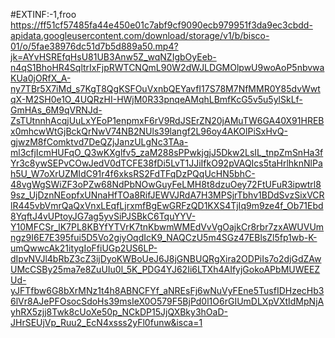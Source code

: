 #EXTINF:-1,froo
https://ff51cf57485fa44e450e01c7abf9cf9090ecb979951f3da9ec3cbdd-apidata.googleusercontent.com/download/storage/v1/b/bisco-01/o/5fae38976dc51d7b5d889a50.mp4?jk=AYvHSREfqHsU81UB3Anw5Z_wqNZIgbOyEeb-n4qS1BhoHR4SqltrIxFjpRWTCNQmL90W2dWJLDGMOlpwU9woAoP5nbvwaKUa0jORfX_A-ny7TBr5X7iMd_s7KgT8QgKSFOuVxnbQEYavfI17S78M7NfMMR0Y85dvWwtqX-M2SH0e1O_4UQRzHI-HWjM0R33pnqeAMqhLBmfKcG5v5u5ylSkLf-GmHAs_6M9qVRNJd-ZsTUtnnhAcqjUuLxYEoP1enpmxF6rV9RdJSErZN20jAMuTW6GA40X91HREBx0mhcwWtGjBckQrNwV74NB2NUls39langf2L96oy4AKOlPiSxHvQ-gjwzM8fComktvd7DeQZjJanzULgNc3TAa-ml3cfjIcmHUFqO_Q3wKXglfv5_zaM288sPPwkjgjJ5Dkw2LsIL_tnpZmSnHa3fYr3c8ywSEPvCOwJedV0dTCFE38fDi5LvT1JJiIfkO92pVAQIcs5taHrlhknNlPah5U_W7oXrUZMIdC91r4f6xksRS2FdTFqDzPQqUcHN5bhC-48vgWgSWiZF3oPZw68NdPbNOwGuyFeLMH8t8dzuOey72FtUFuR3ipwtrl89sz_UjDznNEopfxUNnaHfTOa8RifJEWVJRdA7H3MPSjrTbhv1BDdSvzSixVCRlR445vbVmrQaQxVnxLEqfLjrxmfBgEwGRFzQD1KXS4TjIq9m9ze4f_Ob71Ebd8YqftJ4vUPtoyJG7ag5yvSiPJSBkC6TquYYV-Y10MFCSr_lK7PL8KBYfYTVrK7tnKbwmWMEdVvVgOajkCr8rbr7zxAWUVUmngz9I6E7E395fui5D5Vo2giyOqdIcK9_NAQCzU5m4SGz47EBlsZl5fp1wb-K-umQwwcAk21itygIoFfiUGp2US6LP-dIpvNVJl4bRbZ3cZ3ijDyoKWBoUeJ6J8jGNBUQRgXira2ODPiIs7o2djGdZAwUMcCSBy25ma7e8ZuUIu0l_5K_PDG4YJ62Ii6LTXh4AIfyjGokoAPbMUWEEZUd-yJFTfbw6G8bXrMNz1t4h8ABNCFYf_aNREsFj6wNuVyFEne5TusfIDHzecHb36lVr8AJePFOsocSdoHs39msIeX0O579F5BjPd0l1O6rGIUmDLXpVXtIdMpNjAyhRX5zjj8Twk8cUoXe50p_NCkDP15JjQXBky3hOaD-JHrSEUjVp_Ruu2_EcN4xsss2yFl0funw&isca=1
